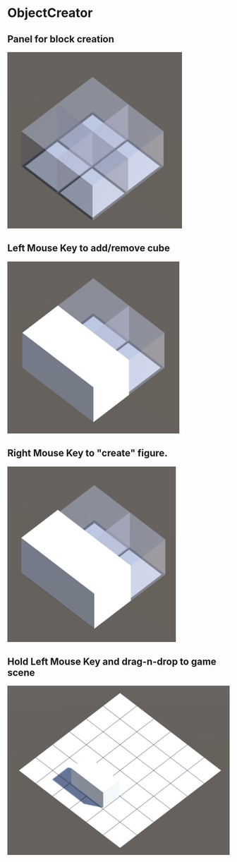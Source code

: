# ObjectCreator
## Panel for block creation
![Screenshot](DocumentationAssets/SShot1.png)

## Left Mouse Key to add/remove cube
![Screenshot](DocumentationAssets/SShot2.png)

## Right Mouse Key to "create" figure.
![Screenshot](DocumentationAssets/SShot3.png)

## Hold Left Mouse Key and drag-n-drop to game scene
![Screenshot](DocumentationAssets/SShot4.png)
